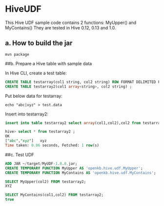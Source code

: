 # HiveUDF
This Hive UDF sample code contains 2 functions: MyUpper() and MyContains()
They are tested in Hive 0.12, 0.13 and 1.0.

## a. How to build the jar

```shell
mvn package
```

##b. Prepare a Hive table with sample data

In Hive CLI, create a test table:

```sql
CREATE TABLE testarray(col1 string, col2 string) ROW FORMAT DELIMITED FIELDS TERMINATED BY "|";
CREATE TABLE testarray2(col1 array<string>, col2 string) ;
```

Put below data for testarray:

```shell
echo "abc|xyz" > test.data
```

Insert into testarray2:

```sql
insert into table testarray2 select array(col1,col2),col2 from testarray;

hive> select * from testarray2 ;
OK
["abc","xyz"]	xyz
Time taken: 0.06 seconds, Fetched: 1 row(s)
```

##c. Test UDF

```sql
ADD JAR ~/target/MyUDF-1.0.0.jar;
CREATE TEMPORARY FUNCTION MyUpper AS 'openkb.hive.udf.MyUpper'; 
CREATE TEMPORARY FUNCTION MyContains AS 'openkb.hive.udf.MyContains'; 

SELECT MyUpper(col2) FROM testarray2;
XYZ

SELECT MyContains(col1,col2) FROM testarray2;
true
```
